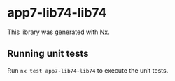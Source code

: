 # app7-lib74-lib74

This library was generated with [Nx](https://nx.dev).

## Running unit tests

Run `nx test app7-lib74-lib74` to execute the unit tests.

